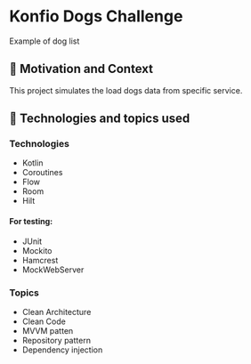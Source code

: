 # Konfio Dogs Challenge
Example of dog list

## :scroll: Motivation and Context
This project simulates the load dogs data from specific service.

## :paperclip:  Technologies and topics used

### Technologies
- Kotlin
- Coroutines
- Flow
- Room
- Hilt

#### For testing:
- JUnit
- Mockito
- Hamcrest
- MockWebServer

### Topics
- Clean Architecture
- Clean Code
- MVVM patten
- Repository pattern
- Dependency injection
